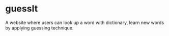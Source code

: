 # guessIt
A website where users can look up a word with dictionary, learn new words by applying guessing technique.
